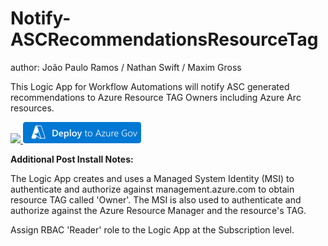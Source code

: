 # Notify-ASCRecommendationsResourceTag
author: João Paulo Ramos / Nathan Swift / Maxim Gross

This Logic App for Workflow Automations will notify ASC generated recommendations to Azure Resource TAG Owners including Azure Arc resources.

<a href="https://portal.azure.com/#create/Microsoft.Template/uri/https%3A%2F%2Fraw.githubusercontent.com%2FAzure%2FAzure-Security-Center%2Fmaster%2FWorkflow%2520automation%2FNotify-ASCRecommendationsResourceTag%2Fazuredeploy.json" target="_blank">
    <img src="https://aka.ms/deploytoazurebutton"/>
</a>
<a href="https://portal.azure.us/#create/Microsoft.Template/uri/https%3A%2F%2Fraw.githubusercontent.com%2FAzure%2FAzure-Security-Center%2Fmaster%2FWorkflow%2520automation%2FNotify-ASCRecommendationsResourceTag%2Fazuredeploy.json" target="_blank">
<img src="https://raw.githubusercontent.com/Azure/azure-quickstart-templates/master/1-CONTRIBUTION-GUIDE/images/deploytoazuregov.png"/>
</a>

**Additional Post Install Notes:**

The Logic App creates and uses a Managed System Identity (MSI) to authenticate and authorize against management.azure.com to obtain resource TAG called 'Owner'. The MSI is also used to authenticate and authorize against the Azure Resource Manager and the resource's TAG. 

Assign RBAC 'Reader' role to the Logic App at the Subscription level.